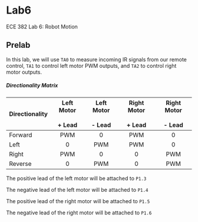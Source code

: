 Lab6
====

ECE 382 Lab 6: Robot Motion


## Prelab
In this lab, we will use `TA0` to measure incoming IR signals from our remote control, `TA1` to control left motor PWM outputs, and `TA2` to control right motor outputs.

##### Directionality Matrix
| Directionality | Left Motor <br></br> + Lead | Left Motor <br></br> - Lead | Right Motor <br></br> + Lead | Right Motor <br></br> - Lead |
|----------------|:-----------------:|:-----------------:|:------------------:|:------------------:|
| Forward        |        PWM        |         0         |         PWM        |          0         |
| Left           |         0         |        PWM        |         PWM        |          0         |
| Right          |        PWM        |         0         |          0         |         PWM        |
| Reverse        |         0         |        PWM        |          0         |         PWM        |

The positive lead of the left motor will be attached to `P1.3`

The negative lead of the left motor will be attached to `P1.4`

The positive lead of the right motor will be attached to `P1.5`

The negative lead of the right motor will be attached to `P1.6`
